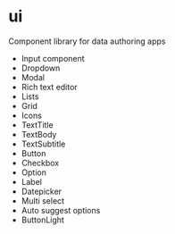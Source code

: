 # ui

Component library for data authoring apps

- Input component
- Dropdown
- Modal
- Rich text editor
- Lists
- Grid
- Icons
- TextTitle
- TextBody
- TextSubtitle
- Button
- Checkbox
- Option
- Label
- Datepicker
- Multi select
- Auto suggest options
- ButtonLight
